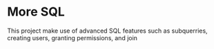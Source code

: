 # More SQL
This project make use of advanced SQL features such as subquerries, creating users,
granting permissions, and join

